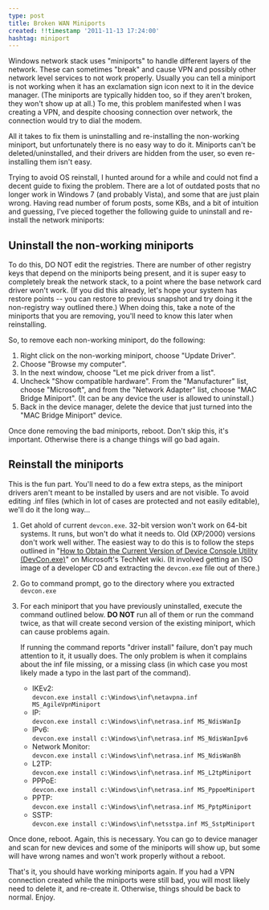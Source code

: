 ```yaml
---
type: post
title: Broken WAN Miniports
created: !!timestamp '2011-11-13 17:24:00'
hashtag: miniport
---
```

Windows network stack uses "miniports" to handle different layers of the network. These can sometimes "break" and cause VPN and possibly other network level services to not work properly. Usually you can tell a miniport is not working when it has an exclamation sign icon next to it in the device manager. (The miniports are typically hidden too, so if they aren't broken, they won't show up at all.) To me, this problem manifested when I was creating a VPN, and despite choosing connection over network, the connection would try to dial the modem.

All it takes to fix them is uninstalling and re-installing the non-working miniport, but unfortunately there is no easy way to do it. Miniports can't be deleted/uninstalled, and their drivers are hidden from the user, so even re-installing them isn't easy.

Trying to avoid OS reinstall, I hunted around for a while and could not find a decent guide to fixing the problem. There are a lot of outdated posts that no longer work in Windows 7 (and probably Vista), and some that are just plain wrong. Having read number of forum posts, some KBs, and a bit of intuition and guessing, I've pieced together the following guide to uninstall and re-install the network miniports:

## Uninstall the non-working miniports

To do this, DO NOT edit the registries. There are number of other registry keys that depend on the miniports being present, and it is super easy to completely break the network stack, to a point where the base network card driver won't work. (If you did this already, let's hope your system has restore points -- you can restore to previous snapshot and try doing it the non-registry way outlined there.) When doing this, take a note of the miniports that you are removing, you'll need to know this later when reinstalling.

So, to remove each non-working miniport, do the following:

1. Right click on the non-working miniport, choose "Update Driver".
2. Choose "Browse my computer".
3. In the next window, choose "Let me pick driver from a list".
4. Uncheck "Show compatible hardware". From the "Manufacturer" list, choose "Microsoft", and from the "Network Adapter" list, choose "MAC Bridge Miniport". (It can be any device the user is allowed to uninstall.)
5. Back in the device manager, delete the device that just turned into the "MAC Bridge Miniport" device.

Once done removing the bad miniports, reboot. Don't skip this, it's important. Otherwise there is a change things will go bad again.

## Reinstall the miniports

This is the fun part. You'll need to do a few extra steps, as the miniport drivers aren't meant to be installed by users and are not visible. To avoid editing .inf files (which in lot of cases are protected and not easily editable), we'll do it the long way…

1. Get ahold of current `devcon.exe`. 32-bit version won't work on 64-bit systems. It runs, but won't do what it needs to. Old (XP/2000) versions don't work well wither. The easiest way to do this is to follow the steps outlined in "[How to Obtain the Current Version of Device Console Utility (DevCon.exe)][getdevcon]" on Microsoft's TechNet wiki. (It involved getting an ISO image of a developer CD and extracting the `devcon.exe` file out of there.)
2. Go to command prompt, go to the directory where you extracted `devcon.exe`
3. For each miniport that you have previously uninstalled, execute the command outlined below. **DO NOT** run all of them or run the command twice, as that will create second version of the existing miniport, which can cause problems again.

    If running the command reports "driver install" failure, don't pay much attention to it, it usually does. The only problem is when it complains about the inf file missing, or a missing class (in which case you most likely made a typo in the last part of the command).

    * IKEv2:  
      `devcon.exe install c:\Windows\inf\netavpna.inf MS_AgileVpnMiniport`
    * IP:  
      `devcon.exe install c:\Windows\inf\netrasa.inf MS_NdisWanIp`
    * IPv6:  
      `devcon.exe install c:\Windows\inf\netrasa.inf MS_NdisWanIpv6`
    * Network Monitor:  
      `devcon.exe install c:\Windows\inf\netrasa.inf MS_NdisWanBh`
    * L2TP:  
      `devcon.exe install c:\Windows\inf\netrasa.inf MS_L2tpMiniport`
    * PPPoE:  
      `devcon.exe install c:\Windows\inf\netrasa.inf MS_PppoeMiniport`
    * PPTP:  
      `devcon.exe install c:\Windows\inf\netrasa.inf MS_PptpMiniport`
    * SSTP:  
      `devcon.exe install c:\Windows\inf\netsstpa.inf MS_SstpMiniport`

Once done, reboot. Again, this is necessary. You can go to device manager and scan for new devices and some of the miniports will show up, but some will have wrong names and won't work properly without a reboot.

That's it, you should have working miniports again. If you had a VPN connection created while the miniports were still bad, you will most likely need to delete it, and re-create it. Otherwise, things should be back to normal. Enjoy.

[getdevcon]: http://social.technet.microsoft.com/wiki/contents/articles/182.aspx
